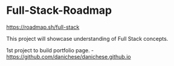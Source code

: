 # Full-Stack-Roadmap
https://roadmap.sh/full-stack


This project will showcase understanding of Full Stack concepts.

1st project to build portfolio page. - https://github.com/danichese/danichese.github.io
